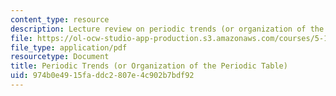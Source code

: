 ```yaml
---
content_type: resource
description: Lecture review on periodic trends (or organization of the periodic table).
file: https://ol-ocw-studio-app-production.s3.amazonaws.com/courses/5-111-principles-of-chemical-science-fall-2008/974b0e4915faddc2807e4c902b7bdf92_bioex_lect9.pdf
file_type: application/pdf
resourcetype: Document
title: Periodic Trends (or Organization of the Periodic Table)
uid: 974b0e49-15fa-ddc2-807e-4c902b7bdf92
---
```


